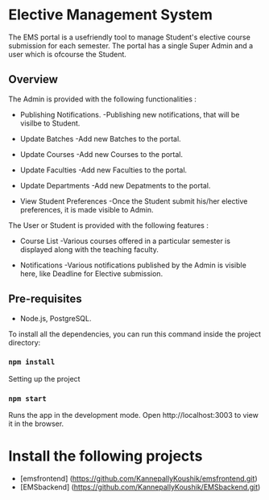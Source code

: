 # Elective Management System
The EMS portal is a usefriendly tool to manage Student's elective course submission for each semester. The portal has a single Super Admin and a user which is ofcourse the Student.

## Overview
The Admin is provided with the following functionalities :

* Publishing Notifications.
 -Publishing new notifications, that will be visilbe to Student.

* Update Batches
 -Add new Batches to the portal.

* Update Courses
 -Add new Courses to the portal.

* Update Faculties
 -Add new Faculties to the portal.

* Update Departments
 -Add new Depatments to the portal.

* View Student Preferences
 -Once the Student submit his/her elective preferences, it is made visible to Admin.

The User or Student is provided with the following features :

* Course List
 -Various courses offered in a particular semester is displayed along with the teaching faculty.

* Notifications
 -Various notifications published by the Admin is visible here, like Deadline for Elective submission.

## Pre-requisites
* Node.js, PostgreSQL.

To install all the dependencies, you can run this command inside the project directory:
### `npm install`

Setting up the project
### `npm start`

Runs the app in the development mode.
Open http://localhost:3003 to view it in the browser.

# Install the following projects
* [emsfrontend] (https://github.com/KannepallyKoushik/emsfrontend.git)
* [EMSbackend] (https://github.com/KannepallyKoushik/EMSbackend.git)